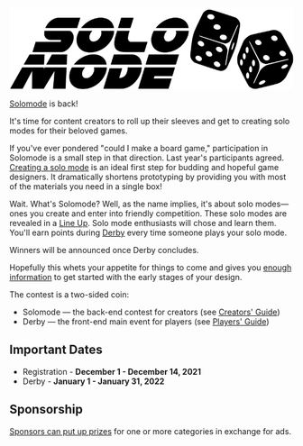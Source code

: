 ![Solomode](./../images/solomode.png)

[Solomode](https://www.boardgamegeek.com/thread/2540440/2020-solomode-design-contest) is back!

It's time for content creators to roll up their sleeves and get to creating solo modes for their beloved games.

If you've ever pondered "could I make a board game," participation in Solomode is a small step in that direction.  Last year's participants agreed.  [Creating a solo mode](./creators-guide.md) is an ideal first step for budding and hopeful game designers.  It dramatically shortens prototyping by providing you with most of the materials you need in a single box!

Wait.  What's Solomode?  Well, as the name implies, it's about solo modes—ones you create and enter into friendly competition.  These solo modes are revealed in a [Line Up](./categories.md).  Solo mode enthusiasts will chose and learn them.  You'll earn points during [Derby](./announcement-derby.md) every time someone plays your solo mode.

Winners will be announced once Derby concludes.

Hopefully this whets your appetite for things to come and gives you [enough information](./creators-guide.md) to get started with the early stages of your design.

The contest is a two-sided coin:
* Solomode — the back-end contest for creators (see [Creators' Guide](./creators-guide.md))
* Derby — the front-end main event for players (see [Players' Guide](./players-guide.md))

## Important Dates
* Registration - **December 1 - December 14, 2021**
* Derby - **January 1 - January 31, 2022**

## Sponsorship
[Sponsors can put up prizes](./sponsors-guide.md) for one or more categories in exchange for ads.
